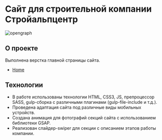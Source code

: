 # Сайт для строительной компании Стройальпцентр

![opengraph](https://github.com/volches/Stroyalpcenter/assets/124622075/aed00afa-3a96-4399-8e65-17fe054ef56f)

## О проекте

Выполнена верстка главной страницы сайта.

- [Home](https://volches.github.io/Stroyalpcenter/)

## Технологии

- В работе использованы технологии HTML, CSS3, JS, препроцессор SASS, gulp-сборка с различными плагинами (gulp-file-include и т.д.).
- Проведена адаптация сайта под различные виды мобильных устройств.
- Создана анимация для фотографий секций сайта с использованием библиотеки GSAP.
- Реализован слайдер-swiper для секции с описанием этапов работы компании.
